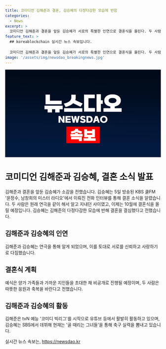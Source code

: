 ```yaml
---
title: 코미디언 김해준과 결혼, 김승혜의 다정다감한 모습에 반함
categories:
  - News
excerpt: >
  코미디언 김해준과 결혼을 앞둔 김승혜가 서로의 특별한 인연으로 결혼식을 올린다. 두 사람은 10월 비공개 예식을 갖게 될 것으로 전해졌으며, 김승혜는 라디오에서 김해준의 다정한 모습에 반해 결혼을 결심했다고 전했다. 이들은 결혼을 통해 스물한 번째 코미디언 부부가 될 예정이며, 둘 다 연예계에서 활약 중이다. 1987년생 동갑내기로, 김해준은 tvN 예능을 통해 활약하며 국내 인지도를 높인 반면, 김승혜는 많은 예능 프로그램을 통해 뛰어난 축구 실력을 과시해왔다.
feature_text: >
  ## koreablockchain 실시간 뉴스 속보입니다.

  코미디언 김해준과 결혼을 앞둔 김승혜가 서로의 특별한 인연으로 결혼식을 올린다. 두 사람은 10월 비공개 예식을 갖게 될 것으로 전해졌으며, 김승혜는 라디오에서 김해준의 다정한 모습에 반해 결혼을 결심했다고 전했다. 이들은 결혼을 통해 스물한 번째 코미디언 부부가 될 예정이며, 둘 다 연예계에서 활약 중이다. 1987년생 동갑내기로, 김해준은 tvN 예능을 통해 활약하며 국내 인지도를 높인 반면, 김승혜는 많은 예능 프로그램을 통해 뛰어난 축구 실력을 과시해왔다.
image: '/assets/img/newsdao_breakingnews.jpg'
---
```


<p><img src="/assets/img/newsdao_breakingnews.jpg" alt="koreablockchain 속보" /></p>

<h1>코미디언 김해준과 김승혜, 결혼 소식 발표</h1>

<p>김해준과 결혼을 앞둔 김승혜가 소감을 전했습니다. 김승혜는 5일 방송된 KBS 쿨FM '윤정수, 남창희의 미스터 라디오'에서 이뤄진 전화 인터뷰를 통해 결혼 소식을 알렸습니다. 두 사람은 원래 연극을 같이 해서 알고 지내던 사이였고, 이제는 10월에 결혼식을 올릴 예정입니다. 김승혜는 김해준의 다정다감한 모습에 반해 결혼을 결심했다고 전했습니다.</p>

<h2>김해준과 김승혜의 인연</h2>

<p data-ke-size="size16">김해준과 김승혜는 연극을 통해 알게 되었으며, 이를 토대로 서로를 신뢰하고 사랑하기로 다짐했습니다.</p>

<h2>결혼식 계획</h2>

<p data-ke-size="size16">예식은 양가 가족들과 가까운 지인들을 초대한 채 비공개로 진행될 예정이며, 두 사람은 따뜻한 응원과 축복을 바란다고 전했습니다.</p>

<h2>김해준과 김승혜의 활동</h2>

<p data-ke-size="size16">김해준은 tvN 예능 '코미디 빅리그'를 시작으로 유튜브 등에서 활발히 활동하고 있으며, 김승혜는 SBS에서 데뷔해 현재는 '골 때리는 그녀들'을 통해 축구 실력을 뽐내고 있습니다.</p>
실시간 뉴스 속보는, <a href="https://newsdao.kr" rel="dofollow">https://newsdao.kr</a>


